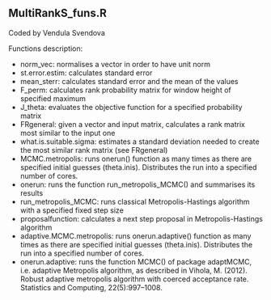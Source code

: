## MultiRankS_funs.R 

 Coded by Vendula Svendova


Functions description:

  - norm_vec: normalises a vector in order to have unit norm
  - st.error.estim: calculates standard error
  - mean_sterr: calculates standard error and the mean of the values
  - F_perm: calculates rank probability matrix for window height of specified maximum
  - J_theta: evaluates the objective function for a specified probability matrix
  - FRgeneral: given a vector and input matrix, calculates a rank matrix most similar to the input one
  - what.is.suitable.sigma: estimates a standard deviation needed to create the most similar rank matrix (see FRgeneral)
  - MCMC.metropolis: runs onerun() function as many times as there are specified initial guesses (theta.inis). Distributes the run into a specified number of cores.
  - onerun: runs the function run_metropolis_MCMC() and summarises its results
  - run_metropolis_MCMC: runs classical Metropolis-Hastings algorithm with a specified fixed step size
  - proposalfunction: calculates a next step proposal in Metropolis-Hastings algorithm
  - adaptive.MCMC.metropolis: runs onerun.adaptive() function as many times as there are specified initial guesses (theta.inis). Distributes the run into a specified number of cores.
  - onerun.adaptive: runs the function MCMC() of package adaptMCMC, i.e. adaptive Metropolis algorithm, as described in Vihola, M. (2012). Robust adaptive metropolis algorithm with coerced acceptance rate. Statistics and Computing, 22(5):997–1008.
  
